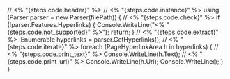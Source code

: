 // <% "{steps.code.header}" %>
        // <% "{steps.code.instance}" %>
        using (Parser parser = new Parser(filePath)) {
            // <% "{steps.code.check}" %>
            if (!parser.Features.Hyperlinks) {
                Console.WriteLine("<% "{steps.code.not_supported}" %>");
                return;
            }
            // <% "{steps.code.extract}" %>
            IEnumerable<PageHyperlinkArea> hyperlinks = parser.GetHyperlinks();
            // <% "{steps.code.iterate}" %>
            foreach (PageHyperlinkArea h in hyperlinks) {
                // <% "{steps.code.print_text}" %>
                Console.WriteLine(h.Text);
                // <% "{steps.code.print_url}" %>
                Console.WriteLine(h.Url);
                Console.WriteLine();
            }
        }